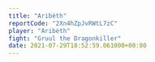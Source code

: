 ```yaml
---
title: "Aribèth"
reportCode: "2Xn4hZpJvRWtL7zC"
player: "Aribèth"
fight: "Gruul the Dragonkiller"
date: 2021-07-29T18:52:59.061000+00:00
---
```

